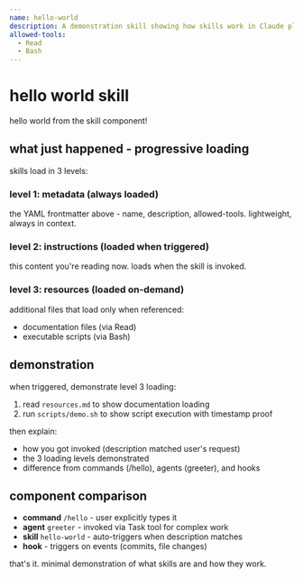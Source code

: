 ```yaml
---
name: hello-world
description: A demonstration skill showing how skills work in Claude plugins. Use when the user asks about plugin skills or requests a hello world skill demonstration.
allowed-tools:
  - Read
  - Bash
---
```


# hello world skill

hello world from the skill component!

## what just happened - progressive loading

skills load in 3 levels:

### level 1: metadata (always loaded)
the YAML frontmatter above - name, description, allowed-tools. lightweight, always in context.

### level 2: instructions (loaded when triggered)
this content you're reading now. loads when the skill is invoked.

### level 3: resources (loaded on-demand)
additional files that load only when referenced:
- documentation files (via Read)
- executable scripts (via Bash)

## demonstration

when triggered, demonstrate level 3 loading:

1. read `resources.md` to show documentation loading
2. run `scripts/demo.sh` to show script execution with timestamp proof

then explain:
- how you got invoked (description matched user's request)
- the 3 loading levels demonstrated
- difference from commands (/hello), agents (greeter), and hooks

## component comparison

- **command** `/hello` - user explicitly types it
- **agent** `greeter` - invoked via Task tool for complex work
- **skill** `hello-world` - auto-triggers when description matches
- **hook** - triggers on events (commits, file changes)

that's it. minimal demonstration of what skills are and how they work.
